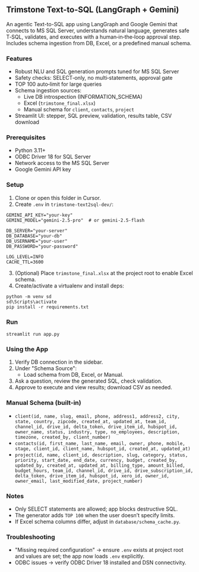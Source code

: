 ## Trimstone Text-to-SQL (LangGraph + Gemini)

An agentic Text-to-SQL app using LangGraph and Google Gemini that connects to MS SQL Server, understands natural language, generates safe T‑SQL, validates, and executes with a human‑in‑the‑loop approval step. Includes schema ingestion from DB, Excel, or a predefined manual schema.

### Features
- Robust NLU and SQL generation prompts tuned for MS SQL Server
- Safety checks: SELECT‑only, no multi‑statements, approval gate
- TOP 100 auto‑limit for large queries
- Schema ingestion sources:
  - Live DB introspection (INFORMATION_SCHEMA)
  - Excel (`trimstone_final.xlsx`)
  - Manual schema for `client`, `contacts`, `project`
- Streamlit UI: stepper, SQL preview, validation, results table, CSV download

### Prerequisites
- Python 3.11+
- ODBC Driver 18 for SQL Server
- Network access to the MS SQL Server
- Google Gemini API key

### Setup
1) Clone or open this folder in Cursor.
2) Create `.env` in `trimstone-text2sql-dev/`:
```
GEMINI_API_KEY="your-key"
GEMINI_MODEL="gemini-2.5-pro"  # or gemini-2.5-flash

DB_SERVER="your-server"
DB_DATABASE="your-db"
DB_USERNAME="your-user"
DB_PASSWORD="your-password"

LOG_LEVEL=INFO
CACHE_TTL=3600
```
3) (Optional) Place `trimstone_final.xlsx` at the project root to enable Excel schema.
4) Create/activate a virtualenv and install deps:
```
python -m venv sd
sd\Scripts\activate
pip install -r requirements.txt
```

### Run
```
streamlit run app.py
```

### Using the App
1) Verify DB connection in the sidebar.
2) Under "Schema Source":
   - Load schema from DB, Excel, or Manual.
3) Ask a question, review the generated SQL, check validation.
4) Approve to execute and view results; download CSV as needed.

### Manual Schema (built-in)
- `client(id, name, slug, email, phone, address1, address2, city, state, country, zipcode, created_at, updated_at, team_id, channel_id, drive_id, delta_token, drive_item_id, hubspot_id, owner_name, status, industry, type, no_employees, description, timezone, created_by, client_number)`
- `contacts(id, first_name, last_name, email, owner, phone, mobile, stage, client_id, client_name, hubspot_id, created_at, updated_at)`
- `project(id, name, client_id, description, slug, category, status, priority, start_date, end_date, currency, budget, created_by, updated_by, created_at, updated_at, billing_type, amount_billed, budget_hours, team_id, channel_id, drive_id, drive_subscription_id, delta_token, drive_item_id, hubspot_id, xero_id, owner_id, owner_email, last_modified_date, project_number)`

### Notes
- Only SELECT statements are allowed; app blocks destructive SQL.
- The generator adds `TOP 100` when the user doesn’t specify limits.
- If Excel schema columns differ, adjust in `database/schema_cache.py`.

### Troubleshooting
- "Missing required configuration" → ensure `.env` exists at project root and values are set; the app now loads `.env` explicitly.
- ODBC issues → verify ODBC Driver 18 installed and DSN connectivity.
